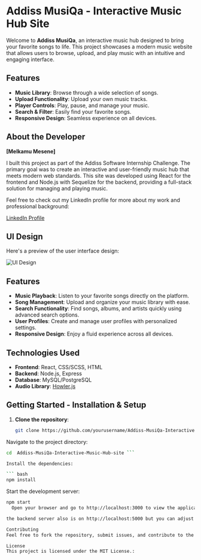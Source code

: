 # Addiss MusiQa - Interactive Music Hub Site

Welcome to **Addiss MusiQa**, an interactive music hub designed to bring your favorite songs to life. This project showcases a modern music website that allows users to browse, upload, and play music with an intuitive and engaging interface.

## Features

- **Music Library**: Browse through a wide selection of songs.
- **Upload Functionality**: Upload your own music tracks.
- **Player Controls**: Play, pause, and manage your music.
- **Search & Filter**: Easily find your favorite songs.
- **Responsive Design**: Seamless experience on all devices.


## About the Developer

**[Melkamu Mesene]**

I built this project as part of the Addiss Software Internship Challenge. The primary goal was to create an interactive and user-friendly music hub that meets modern web standards. This site was developed using React for the frontend and Node.js with Sequelize for the backend, providing a full-stack solution for managing and playing music.

Feel free to check out my LinkedIn profile for more about my work and professional background:

[LinkedIn Profile](https://www.linkedin.com/in/your-profile)

## UI Design

Here's a preview of the user interface design:

![UI Design](https://www.figma.com/proto/Hz3bu6jbOGyY7o4IYHnbnv/DailyTimeSchedule?node-id=20-93&t=eSxRynh5wXUjs7LC-1)


## Features

- **Music Playback**: Listen to your favorite songs directly on the platform.
- **Song Management**: Upload and organize your music library with ease.
- **Search Functionality**: Find songs, albums, and artists quickly using advanced search options.
- **User Profiles**: Create and manage user profiles with personalized settings.
- **Responsive Design**: Enjoy a fluid experience across all devices.


## Technologies Used

- **Frontend**: React, CSS/SCSS, HTML
- **Backend**: Node.js, Express
- **Database**: MySQL/PostgreSQL
- **Audio Library**: [Howler.js](https://howlerjs.com/)

## Getting Started - Installation & Setup

1. **Clone the repository**:
   ```bash
   git clone https://github.com/yourusername/Addiss-MusiQa-Interactive-Music-Hub-site.git
Navigate to the project directory:

``` bash
cd  Addiss-MusiQa-Interactive-Music-Hub-site ```

Install the dependencies: 

``` bash
npm install
```
Start the development server:

``` bash
npm start 
  Open your browser and go to http://localhost:3000 to view the application.```

the backend server also is on http://localhost:5000 but you can adjust that.

Contributing
Feel free to fork the repository, submit issues, and contribute to the project. Your feedback and improvements are highly appreciated!

License
This project is licensed under the MIT License.:

```